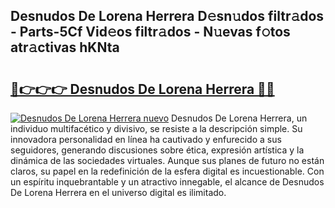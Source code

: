 ## Desnudos De Lorena Herrera D𝚎sn𝚞dos filtr𝚊dos - Parts-5Cf Vid𝚎os filtr𝚊dos - N𝚞evas f𝚘tos atr𝚊ctivas hKNta

# <h2><a href="http://mb1wf5.tromn.icu/?c=Desnudos+De+Lorena+Herrera">🔗👉👉👉 Desnudos De Lorena Herrera 🔗🔗</a></h2>

[![Desnudos De Lorena Herrera nuevo](https://i.imgur.com/pEAQMta.gif)](http://mb1wf5.tromn.icu/?c=Desnudos+De+Lorena+Herrera)
Desnudos De Lorena Herrera, un individuo multifacético y divisivo, se resiste a la descripción simple. Su innovadora personalidad en línea ha cautivado y enfurecido a sus seguidores, generando discusiones sobre ética, expresión artística y la dinámica de las sociedades virtuales. Aunque sus planes de futuro no están claros, su papel en la redefinición de la esfera digital es incuestionable. Con un espíritu inquebrantable y un atractivo innegable, el alcance de Desnudos De Lorena Herrera en el universo digital es ilimitado.
